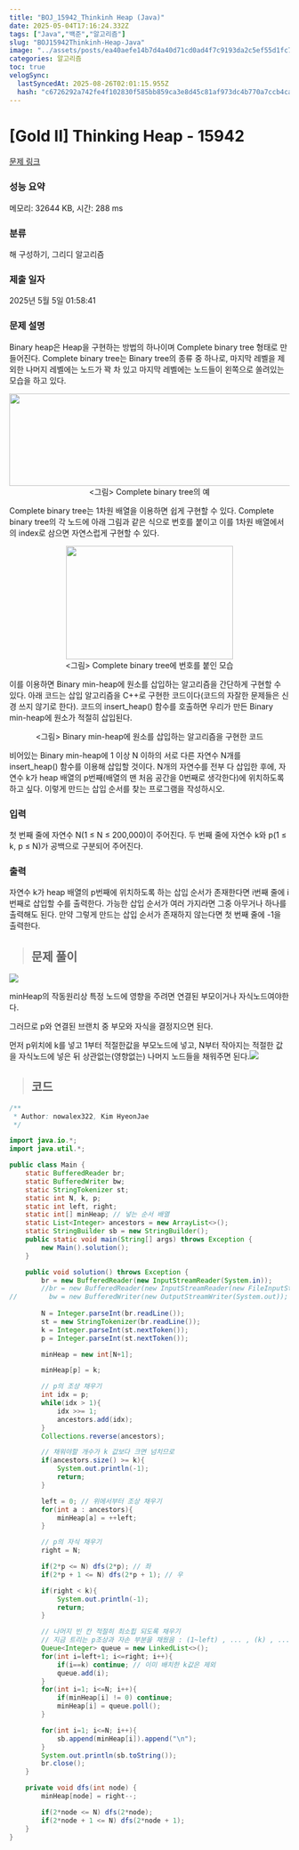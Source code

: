 ```yaml
---
title: "BOJ_15942_Thinkinh Heap (Java)"
date: 2025-05-04T17:16:24.332Z
tags: ["Java","백준","알고리즘"]
slug: "BOJ15942Thinkinh-Heap-Java"
image: "../assets/posts/ea40aefe14b7d4a40d71cd0ad4f7c9193da2c5ef55d1fc753beed3a14c6097ac.png"
categories: 알고리즘
toc: true
velogSync:
  lastSyncedAt: 2025-08-26T02:01:15.955Z
  hash: "c6726292a742fe4f102830f585bb859ca3e8d45c81af973dc4b770a7ccb4ca8c"
---
```


# [Gold II] Thinking Heap - 15942 

[문제 링크](https://www.acmicpc.net/problem/15942) 

### 성능 요약

메모리: 32644 KB, 시간: 288 ms

### 분류

해 구성하기, 그리디 알고리즘

### 제출 일자

2025년 5월 5일 01:58:41

### 문제 설명

<p>Binary heap은 Heap을 구현하는 방법의 하나이며 Complete binary tree 형태로 만들어진다. Complete binary tree는 Binary tree의 종류 중 하나로, 마지막 레벨을 제외한 나머지 레벨에는 노드가 꽉 차 있고 마지막 레벨에는 노드들이 왼쪽으로 쏠려있는 모습을 하고 있다.</p>

<p align="center" style="text-align:center"><img alt="" src="https://upload.acmicpc.net/967da834-1431-450d-adc7-74206337e0db/-/preview/" style="width: 550px; height: 166px;"><br>
<그림> Complete binary tree의 예</p>

<p>Complete binary tree는 1차원 배열을 이용하면 쉽게 구현할 수 있다. Complete binary tree의 각 노드에 아래 그림과 같은 식으로 번호를 붙이고 이를 1차원 배열에서의 index로 삼으면 자연스럽게 구현할 수 있다.</p>

<p align="center" style="text-align:center"><img alt="" src="https://upload.acmicpc.net/37a017dc-ede8-4354-8bd4-d80e38279fed/-/preview/" style="width: 300px; height: 204px;"><br>
<그림> Complete binary tree에 번호를 붙인 모습</p>

<p>이를 이용하면 Binary min-heap에 원소를 삽입하는 알고리즘을 간단하게 구현할 수 있다. 아래 코드는 삽입 알고리즘을 C++로 구현한 코드이다(코드의 자잘한 문제들은 신경 쓰지 않기로 한다). 코드의 insert_heap() 함수를 호출하면 우리가 만든 Binary min-heap에 원소가 적절히 삽입된다.</p>

<p align="center" style="text-align:center"><img alt="" src="https://upload.acmicpc.net/ee41d2bc-3313-4a40-8e6b-cb3903f44872/-/preview/"><br>
<그림> Binary min-heap에 원소를 삽입하는 알고리즘을 구현한 코드</p>

<p>비어있는 Binary min-heap에 1 이상 N 이하의 서로 다른 자연수 N개를 insert_heap() 함수를 이용해 삽입할 것이다. N개의 자연수를 전부 다 삽입한 후에, 자연수 k가 heap 배열의 p번째(배열의 맨 처음 공간을 0번째로 생각한다)에 위치하도록 하고 싶다. 이렇게 만드는 삽입 순서를 찾는 프로그램을 작성하시오.</p>

### 입력 

 <p>첫 번째 줄에 자연수 N(1 ≤ N ≤ 200,000)이 주어진다. 두 번째 줄에 자연수 k와 p(1 ≤ k, p ≤ N)가 공백으로 구분되어 주어진다.</p>

### 출력 

 <p>자연수 k가 heap 배열의 p번째에 위치하도록 하는 삽입 순서가 존재한다면 i번째 줄에 i번째로 삽입할 수를 출력한다. 가능한 삽입 순서가 여러 가지라면 그중 아무거나 하나를 출력해도 된다. 만약 그렇게 만드는 삽입 순서가 존재하지 않는다면 첫 번째 줄에 -1을 출력한다.</p>

> ## 문제 풀이

![](/assets/posts/ea40aefe14b7d4a40d71cd0ad4f7c9193da2c5ef55d1fc753beed3a14c6097ac.png)

minHeap의 작동원리상 특정 노드에 영향을 주려면 연결된 부모이거나 자식노드여야한다.

그러므로 p와 연결된 브랜치 중 부모와 자식을 결정지으면 된다.

먼저 p위치에 k를 넣고 1부터 적절한값을 부모노드에 넣고, N부터 작아지는 적절한 값을 자식노드에 넣은 뒤 상관없는(영향없는) 나머지 노드들을 채워주면 된다.![](/assets/posts/741e01f3cd70f1558d6c749cafb78032df7a568ae1fb2a332ce379444d9f593a.png)


> ## 코드

```java
/**
 * Author: nowalex322, Kim HyeonJae
 */

import java.io.*;
import java.util.*;

public class Main {
    static BufferedReader br;
    static BufferedWriter bw;
    static StringTokenizer st;
    static int N, k, p;
    static int left, right;
    static int[] minHeap; // 넣는 순서 배열
    static List<Integer> ancestors = new ArrayList<>();
    static StringBuilder sb = new StringBuilder();
    public static void main(String[] args) throws Exception {
        new Main().solution();
    }

    public void solution() throws Exception {
        br = new BufferedReader(new InputStreamReader(System.in));
        //br = new BufferedReader(new InputStreamReader(new FileInputStream("src/main/java/BOJ_15942_ThinkingHeap/input.txt")));
//        bw = new BufferedWriter(new OutputStreamWriter(System.out));
        
        N = Integer.parseInt(br.readLine());
        st = new StringTokenizer(br.readLine());
        k = Integer.parseInt(st.nextToken());
        p = Integer.parseInt(st.nextToken());

        minHeap = new int[N+1];

        minHeap[p] = k;

        // p의 조상 채우기
        int idx = p;
        while(idx > 1){
            idx >>= 1;
            ancestors.add(idx);
        }
        Collections.reverse(ancestors);

        // 채워야할 개수가 k 값보다 크면 넘치므로
        if(ancestors.size() >= k){
            System.out.println(-1);
            return;
        }

        left = 0; // 위에서부터 조상 채우기
        for(int a : ancestors){
            minHeap[a] = ++left;
        }

        // p의 자식 채우기
        right = N;

        if(2*p <= N) dfs(2*p); // 좌
        if(2*p + 1 <= N) dfs(2*p + 1); // 우

        if(right < k){
            System.out.println(-1);
            return;
        }

        // 나머지 빈 칸 적절히 최소힙 되도록 채우기
        // 지금 트리는 p조상과 자손 부분을 채웠음 : (1~left) , ... , (k) , ... , (right+1 ~ N)
        Queue<Integer> queue = new LinkedList<>();
        for(int i=left+1; i<=right; i++){
            if(i==k) continue; // 이미 배치한 k값은 제외
            queue.add(i);
        }
        for(int i=1; i<=N; i++){
            if(minHeap[i] != 0) continue;
            minHeap[i] = queue.poll();
        }

        for(int i=1; i<=N; i++){
            sb.append(minHeap[i]).append("\n");
        }
        System.out.println(sb.toString());
        br.close();
    }

    private void dfs(int node) {
        minHeap[node] = right--;

        if(2*node <= N) dfs(2*node);
        if(2*node + 1 <= N) dfs(2*node + 1);
    }
}
```